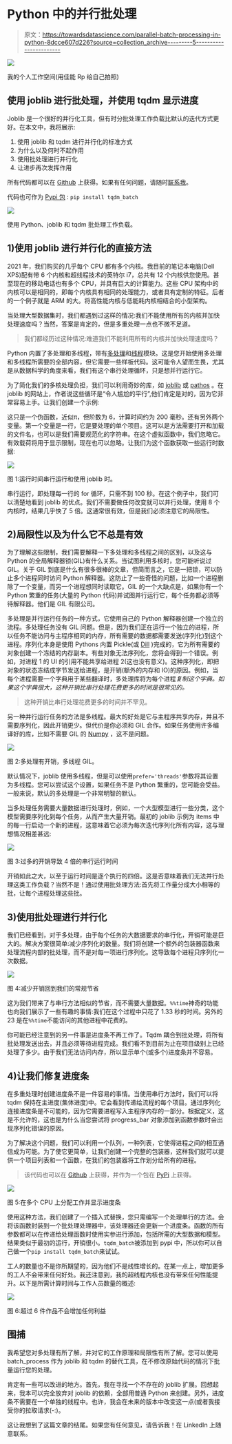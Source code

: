 # Python 中的并行批处理

> 原文：<https://towardsdatascience.com/parallel-batch-processing-in-python-8dcce607d226?source=collection_archive---------5----------------------->

![](img/da066abbd628fd8406fefe03a9986f40.png)

我的个人工作空间(用佳能 Rp 给自己拍照)

## 使用 joblib 进行批处理，并使用 tqdm 显示进度

Joblib 是一个很好的并行化工具，但有时分批处理工作负载比默认的迭代方式更好。在本文中，我将展示:

1.  使用 joblib 和 tqdm 进行并行化的标准方式
2.  为什么以及何时不起作用
3.  使用批处理进行并行化
4.  让进步再次发挥作用

所有代码都可以在 [Github](https://github.com/dennisbakhuis/tqdm_batch) 上获得。如果有任何问题，请随时[联系我](https://www.linkedin.com/in/dennisbakhuis/)。

代码也可作为 [Pypi 包](https://pypi.org/project/tqdm-batch/0.1.0/) : `pip install tqdm_batch`

![](img/c58d5ed30c11c82a5af74ff93eece907.png)

使用 Python、joblib 和 tqdm 批处理工作负载。

## 1)使用 joblib 进行并行化的直接方法

2021 年，我们购买的几乎每个 CPU 都有多个内核。我目前的笔记本电脑(Dell XPS)配有带 6 个内核和超线程技术的英特尔 i7，总共有 12 个内核供您使用。甚至现在的移动电话也有多个 CPU，并具有巨大的计算能力。这些 CPU 架构中的内核可以是相同的，即每个内核具有相同的处理能力，或者具有定制的特征。后者的一个例子就是 ARM 的大。将高性能内核与低能耗内核相结合的小型架构。

当处理大型数据集时，我们都遇到过这样的情况:我们不能使用所有的内核并加快处理速度吗？当然，答案是肯定的，但是多重处理一点也不微不足道。

> 我们都经历过这种情况:难道我们不能利用所有的内核并加快处理速度吗？

Python 内置了多处理和多线程，带有[多处理](https://docs.python.org/3/library/multiprocessing.html)和[线程](https://docs.python.org/3/library/threading.html)模块。这是您开始使用多处理和多线程所需要的全部内容，但它需要一些样板代码。这可能令人望而生畏，尤其是从数据科学的角度来看，我们有这个串行处理循环，只是想并行运行它。

为了简化我们的多核处理负担，我们可以利用奇妙的库，如 [joblib](https://joblib.readthedocs.io/en/latest/parallel.html) 或 [pathos](https://github.com/uqfoundation/pathos) 。在 joblib 的网站上，作者说这些循环是“令人尴尬的平行”,他们肯定是对的，因为它非常容易上手。让我们创建一个示例:

这只是一个伪函数，近似π，但阶数为 6，计算时间约为 200 毫秒。还有另外两个变量。第一个变量是一行，它是要处理的单个项目。这可以是方法需要打开和加载的文件名，也可以是我们需要规范化的字符串。在这个虚拟函数中，我们忽略它。有效载荷将用于显示限制，现在也可以忽略。让我们为这个函数获取一些运行时数据:

![](img/9209a482b4e1771d656822873c485b66.png)

图 1:运行时间串行运行和使用 joblib 时。

串行运行，即处理每一行的 for 循环，只需不到 100 秒。在这个例子中，我们可以清楚地看到 joblib 的优点。我们不需要做任何改变就可以并行处理，使用 8 个内核时，结果几乎快了 5 倍。这通常很有效，但是我们必须注意它的局限性。

## 2)局限性以及为什么它不总是有效

为了理解这些限制，我们需要解释一下多处理和多线程之间的区别，以及这与 Python 的全局解释器锁(GIL)有什么关系。当试图利用多核时，您可能听说过 GIL。关于 GIL 到底是什么有很多很棒的文章，但简而言之，它是一把锁，可以防止多个进程同时访问 Python 解释器。这防止了一些奇怪的问题，比如一个进程删除了一个变量，而另一个进程想同时读取它。GIL 的一个大缺点是，如果你有一个 Python 繁重的任务(大量的 Python 代码)并试图并行运行它，每个任务都必须等待解释器。他们是 GIL 有限公司。

多处理是并行运行任务的一种方式，它使用自己的 Python 解释器创建一个独立的流程。多处理任务没有 GIL 问题。但是，因为我们正在运行一个独立的进程，所以任务不能访问与主程序相同的内存，所有需要的数据都需要发送(序列化)到这个进程。序列化本身是使用 Pythons 内置 Pickle(或 [Dill](https://dill.readthedocs.io/en/latest/dill.html) )完成的，它为所有需要的对象创建一个冻结的内存副本。有些对象无法序列化，您将会得到一个错误。例如，对进程 1 的 UI 的引用不能共享给进程 2(这也没有意义)。这种序列化，即把对象的状态冻结成字节发送给进程，是开销(额外的内存和 IO)的原因。例如，当每个进程需要一个字典用于某些翻译时，多处理库将为每个进程*复制这个字典。如果这个字典很大，这种开销比串行处理花费更多的时间是很常见的。*

> 这种开销比串行处理花费更多的时间并不罕见。

另一种并行运行任务的方法是多线程。最大的好处是它与主程序共享内存，并且不需要序列化，因此开销更少。但代价是你必须和 GIL 合作。如果任务使用许多编译好的库，比如不需要 GIL 的 [Numpy](https://numpy.org/) ，这不是问题。

![](img/8bb078b0dd095c1121add8bc7ba5e7b5.png)

图 2:多处理有开销，多线程 GIL。

默认情况下，joblib 使用多线程，但是可以使用`prefer='threads'`参数将其设置为多线程。您可以尝试这个设置，如果任务不是 Python 繁重的，您可能会受益。一般来说，默认的多处理是一个非常明智的默认。

当多处理任务需要大量数据进行处理时，例如，一个大型模型进行一些分类，这个模型需要序列化到每个任务，从而产生大量开销。最初的 joblib 示例为 items 中的每一行启动一个新的进程，这意味着它必须为每次迭代序列化所有内容，这与理想情况相差甚远:

![](img/01eae85f9a4ac0f26d0c105529c07c82.png)

图 3:过多的开销导致 4 倍的串行运行时间

开销如此之大，以至于运行时间是逐个执行的四倍。这是否意味着我们无法并行处理这类工作负载？当然不是！通过使用批处理方法:首先将工作量分成大小相等的批，让每个进程处理这些批。

## 3)使用批处理进行并行化

我们已经看到，对于多处理，由于每个任务的大数据要求的串行化，开销可能是巨大的。解决方案很简单:减少序列化的数量。我们将创建一个额外的包装器函数来处理流程内部的批处理，而不是对每一项进行序列化。这导致每个进程只序列化一次数据。

![](img/2f4e71fcdfef2b857da58c76c53c56d4.png)

图 4:减少开销回到我们的常规节省

这为我们带来了与串行方法相似的节省，而不需要大量数据。`%%time`神奇的功能也向我们展示了一些有趣的事情:我们在这个过程中只花了 1.33 秒的时间。另外的 23 是在`%%time`不能访问的其他进程中花费的。

你可能已经注意到的另一件事是进度条不再工作了。Tqdm 耦合到批处理，将所有批处理发送出去，并且必须等待进程完成。我们看不到目前为止在项目级别上已经处理了多少。由于我们无法访问内存，所以显示单个(或多个)进度条并不容易。

## 4)让我们修复进度条

在多重处理时创建进度条不是一件容易的事情。当使用串行方法时，我们可以将 tqdm 保持在主进度(集体进度)中。它会看到传递给流程的每个项目。通过序列化连接进度条是不可能的，因为它需要进程写入主程序内存的一部分。根据定义，这是不允许的，这也是为什么当您尝试将 progress_bar 对象添加到函数参数时会出现序列化错误的原因。

为了解决这个问题，我们可以利用一个队列，一种列表，它使得进程之间的相互通信成为可能。为了使它更简单，让我们创建一个完整的包装器，这样我们就可以提供一个项目列表和一个函数，在我们的包装器将工作划分给所有的进程。

> 该代码也可以在 [Github](https://github.com/dennisbakhuis/tqdm_batch) 上获得，并作为一个包在 [PyPi](https://pypi.org/project/tqdm-batch/) 上获得。

![](img/e5378dbe00803575d079debc55180ea9.png)

图 5:在多个 CPU 上分配工作并显示进度条

使用这种方法，我们创建了一个插入式替换，您只需编写一个处理单行的方法。会将该函数封装到一个批处理处理器中，该处理器还会更新一个进度条。函数的所有参数都可以在传递给处理函数时使用实参进行添加，包括所需的大型数据和模型。结果类似于最初的运行，开销很小。`tqdm_batch`被添加到 pypi 中，所以你可以自己做一个`pip install tqdm_batch`来试试。

工人的数量也不是你所期望的，因为他们不是线性增长的。在某一点上，增加更多的工人不会带来任何好处。我还注意到，我的超线程内核也没有带来任何性能提升。以下是所需计算时间与工作人员数量的概述:

![](img/340bbfc022db00f867d4694c23e569aa.png)

图 6:超过 6 件作品不会增加任何利益

## 围捕

我希望您对多处理有所了解，并对它的工作原理和局限性有所了解。您可以使用 batch_process 作为 joblib 和 tqdm 的替代工具，在不修改原始代码的情况下批量运行您的处理。

肯定有一些可以改进的地方。首先，我在寻找一个不存在的 joblib 扩展。回想起来，我本可以完全放弃对 joblib 的依赖，全部用普通 Python 来创建。另外，进度条不需要在一个单独的线程中。也许，我会在未来的版本中改变这一点(或者我接受你的拉取请求(-:)。

这让我想到了这篇文章的结尾。如果您有任何意见，请告诉我！在 LinkedIn 上随意联系。